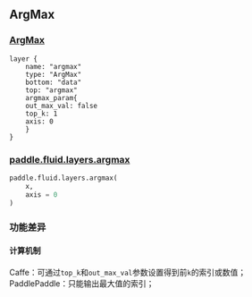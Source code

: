 ## ArgMax


### [ArgMax](http://caffe.berkeleyvision.org/tutorial/layers/argmax.html)
```
layer {
    name: "argmax"
    type: "ArgMax"
    bottom: "data"
    top: "argmax"	
    argmax_param{
	out_max_val: false
	top_k: 1
	axis: 0
    }
}
```


### [paddle.fluid.layers.argmax](http://paddlepaddle.org/documentation/docs/zh/1.3/api_cn/layers_cn.html#permalink-204-argmax)
```python
paddle.fluid.layers.argmax(
    x,
    axis = 0
)
```  

### 功能差异
#### 计算机制
Caffe：可通过`top_k`和`out_max_val`参数设置得到前`k`的索引或数值；                            
PaddlePaddle：只能输出最大值的索引；
